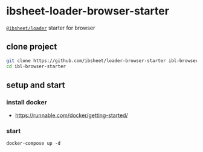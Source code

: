 # ibsheet-loader-browser-starter

[`@ibsheet/loader`](https://github.com/ibsheet/loader) starter for browser

## clone project

```bash
git clone https://github.com/ibsheet/loader-browser-starter ibl-browser-starter
cd ibl-browser-starter
```

## setup and start

### install docker

* <https://runnable.com/docker/getting-started/>

### start

```
docker-compose up -d
```
